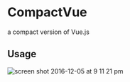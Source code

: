 # CompactVue
a compact version of Vue.js


## Usage

![screen shot 2016-12-05 at 9 11 21 pm](https://cloud.githubusercontent.com/assets/259410/20886193/d44d595c-bb2f-11e6-86dc-679ddfb1b175.png)
